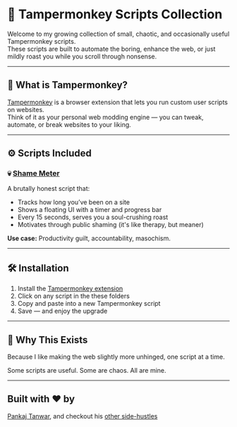 # 🐒 Tampermonkey Scripts Collection

Welcome to my growing collection of small, chaotic, and occasionally useful Tampermonkey scripts.  
These scripts are built to automate the boring, enhance the web, or just mildly roast you while you scroll through nonsense.

---

## 📜 What is Tampermonkey?

[Tampermonkey](https://www.tampermonkey.net/) is a browser extension that lets you run custom user scripts on websites.  
Think of it as your personal web modding engine — you can tweak, automate, or break websites to your liking.

---

## ⚙️ Scripts Included

### 💀 [Shame Meter](./scripts/shame-meter.user.js)

A brutally honest script that:

- Tracks how long you’ve been on a site
- Shows a floating UI with a timer and progress bar
- Every 15 seconds, serves you a soul-crushing roast
- Motivates through public shaming (it's like therapy, but meaner)

**Use case:** Productivity guilt, accountability, masochism.

---

## 🛠 Installation

1. Install the [Tampermonkey extension](https://www.tampermonkey.net/)
2. Click on any script in the these folders
3. Copy and paste into a new Tampermonkey script
4. Save — and enjoy the upgrade

---

## 🧠 Why This Exists

Because I like making the web slightly more unhinged, one script at a time.

Some scripts are useful. Some are chaos. All are mine.

---

## Built with ❤️ by

[Pankaj Tanwar](https://twitter.com/the2ndfloorguy), and checkout his [other side-hustles](https://pankajtanwar.in/side-hustles)